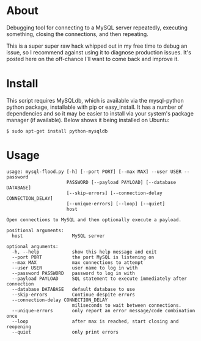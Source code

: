 About
======================

Debugging tool for connecting to a MySQL server repeatedly, executing something, closing the connections, and then repeating.

This is a super super raw hack whipped out in my free time to debug an issue, so I recommend against using it to diagnose production issues. It's posted here on the off-chance I'll want to come back and improve it.

Install
======================

This script requires MySQLdb, which is available via the mysql-python python package, installable with pip or easy_install. It has a number of dependencies and so it may be easier to install via your system's package manager (if available). Below shows it being installed on Ubuntu:

```
$ sudo apt-get install python-mysqldb
```

Usage
======================
```
usage: mysql-flood.py [-h] [--port PORT] [--max MAX] --user USER --password
                      PASSWORD [--payload PAYLOAD] [--database DATABASE]
                      [--skip-errors] [--connection-delay CONNECTION_DELAY]
                      [--unique-errors] [--loop] [--quiet]
                      host

Open connections to MySQL and then optionally execute a payload.

positional arguments:
  host                  MySQL server

optional arguments:
  -h, --help            show this help message and exit
  --port PORT           the port MySQL is listening on
  --max MAX             max connections to attempt
  --user USER           user name to log in with
  --password PASSWORD   password to log in with
  --payload PAYLOAD     SQL statement to execute immediately after connection
  --database DATABASE   default database to use
  --skip-errors         Continue despite errors
  --connection-delay CONNECTION_DELAY
                        miliseconds to wait between connections.
  --unique-errors       only report an error message/code combination once
  --loop                after max is reached, start closing and reopening
  --quiet               only print errors
```
